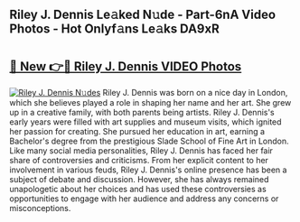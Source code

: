 ## Riley J. Dennis Le𝚊ked N𝚞de - Part-6nA Video Photos - Hot Onlyf𝚊ns Le𝚊ks DA9xR

# <h2><a href="http://ac31759.deff.icu/?id=Riley+J.+Dennis">🔗 New 👉🔴 Riley J. Dennis VIDEO Photos</a></h2>

[![Riley J. Dennis N𝚞des](https://i.imgur.com/rIISA9y.gif)](http://ac31759.deff.icu/?id=Riley+J.+Dennis)
Riley J. Dennis was born on a nice day in London, which she believes played a role in shaping her name and her art. She grew up in a creative family, with both parents being artists. Riley J. Dennis's early years were filled with art supplies and museum visits, which ignited her passion for creating. She pursued her education in art, earning a Bachelor's degree from the prestigious Slade School of Fine Art in London. Like many social media personalities, Riley J. Dennis has faced her fair share of controversies and criticisms. From her explicit content to her involvement in various feuds, Riley J. Dennis's online presence has been a subject of debate and discussion. However, she has always remained unapologetic about her choices and has used these controversies as opportunities to engage with her audience and address any concerns or misconceptions.
